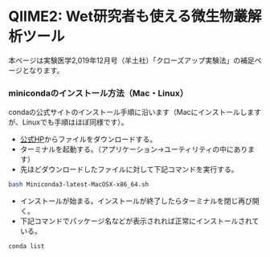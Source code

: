 # QIIME2: Wet研究者も使える微生物叢解析ツール

本ページは実験医学2,019年12月号（羊土社）「クローズアップ実験法」の補足ページとなります。  


### minicondaのインストール方法（Mac・Linux）
condaの公式サイトのインストール手順に沿います（Macにインストールしますが、Linuxでも手順はほぼ同様です）。
- [公式HP](https://docs.conda.io/projects/conda/en/latest/user-guide/install/index.html)からファイルをダウンロードする。
- ターミナルを起動する。（アプリケーション->ユーティリティの中にあります）
- 先ほどダウンロードしたファイルに対して下記コマンドを実行する。
```sh
bash Miniconda3-latest-MacOSX-x86_64.sh
```
- インストールが始まる。インストールが終了したらターミナルを閉じ再び開く。
- 下記コマンドでパッケージ名などが表示されれば正常にインストールされている。
```sh
conda list
```
